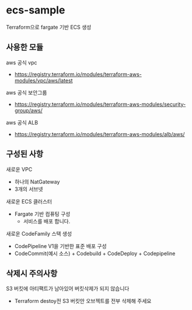 # ecs-sample
Terraform으로 fargate 기반 ECS 생성

## 사용한 모듈
aws 공식 vpc
- https://registry.terraform.io/modules/terraform-aws-modules/vpc/aws/latest
  
aws 공식 보안그룹
- https://registry.terraform.io/modules/terraform-aws-modules/security-group/aws/
  
aws 공식 ALB
- https://registry.terraform.io/modules/terraform-aws-modules/alb/aws/

## 구성된 사항
새로운 VPC
- 하나의 NatGateway
- 3개의 서브넷

새로운 ECS 클러스터
- Fargate 기반 컴퓨팅 구성
    + 서비스를 배포 합니다.

새로운 CodeFamily 스택 생성
- CodePipeline V1을 기반한 표준 배포 구성
- CodeCommit(예시 소스) + Codebuild + CodeDeploy + Codepipeline 

## 삭제시 주의사항
S3 버킷에 아티팩트가 남아있어 버킷삭제가 되지 않습니다
- Terraform destoy전 S3 버킷안 오브젝트를 전부 삭제해 주세요
